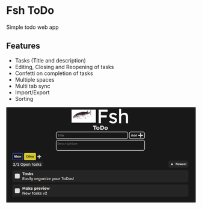 # Fsh ToDo
Simple todo web app

## Features
- Tasks (Title and description)
- Editing, Closing and Reopening of tasks
- Confetti on completion of tasks
- Multiple spaces
- Multi tab sync
- Import/Export
- Sorting

![Image preview of fsh todo](media/preview.png)